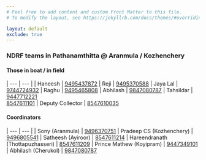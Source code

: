 ```yaml
---
# Feel free to add content and custom Front Matter to this file.
# To modify the layout, see https://jekyllrb.com/docs/themes/#overriding-theme-defaults

layout: default
exclude: true
---
```


### NDRF teams in Pathanamthitta @ Aranmula / Kozhenchery

#### Those in boat / in field 

| --- | --- |
| Haneesh  | [9495437872](tel:9495437872)
| Reji  | [9495370588](tel:9495370588)
| Jaya Lal  | [9744724932](tel:9744724932)
| Raghu  | [9495465808](tel:9495465808)
| Abhilash  | [9847080787](tel:9847080787)
| Tahsildar  | [9447712221](tel:9447712221) <br> [8547611101](tel:8547611101)
| Deputy Collector | [8547610035](tel:8547610035)

#### Coordinators

| --- | --- |
| Sony  (Aranmula)  |  [9496370751](tel:9496370751)
| Pradeep CS  (Kozhenchery) |   [9496805541](tel:9496805541) 
| Satheesh  (Ayiroor)  |  [8547611214](tel:8547611214)
| Hareendranath  (Thottapuzhasseri)  | [8547611209](tel:8547611209)
| Prince Mathew  (Koyipram)   | [9447349101](tel:9447349101)
| Abhilash  (Cherukol)   | [9847080787](tel:9847080787)